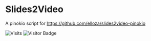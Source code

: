 # Slides2Video

A pinokio script for https://github.com/elloza/slides2video-pinokio

![Visits](https://komarev.com/ghpvc/?username=elloza&repo=slides2video-pinokio-script&color=blue&style=flat)
![Visitor Badge](https://visitorbadge.io/status?path=elloza/slides2video-pinokio-script&label=Visitantes&countColor=%23263759&style=flat)
